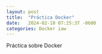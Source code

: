 ```yaml
---
layout: post
title:  "Práctica Docker"
date:   2024-02-18 07:25:37 -0600
categories: Docker iaw
---
```


Práctica sobre Docker
